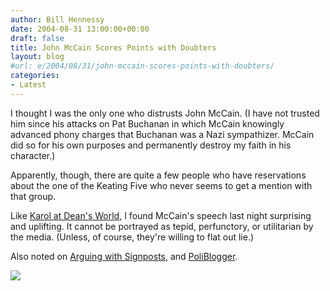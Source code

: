 ```yaml
---
author: Bill Hennessy
date: 2004-08-31 13:00:00+00:00
draft: false
title: John McCain Scores Points with Doubters
layout: blog
#url: e/2004/08/31/john-mccain-scores-points-with-doubters/
categories:
- Latest
---
```


I thought I was the only one who distrusts John McCain. (I have not trusted him since his attacks on Pat Buchanan in which McCain knowingly advanced phony charges that Buchanan was a Nazi sympathizer. McCain did so for his own purposes and permanently destroy my faith in his character.)




Apparently, though, there are quite a few people who have reservations about the one of the Keating Five who never seems to get a mention with that group.




Like [Karol at Dean's World](https://www.deanesmay.com/posts/1093919614.shtml), I found McCain's speech last night surprising and uplifting. It cannot be portrayed as tepid, perfunctory, or utilitarian by the media. (Unless, of course, they're willing to flat out lie.)




Also noted on [Arguing with Signposts](https://https://arguewithsigns.net/mt/mt-tb.cgi/2140), and [PoliBlogger](https://www.poliblogger.com/).

![](https://blog.billhennessy.com/aggbug.aspx?PostID=598)

